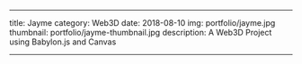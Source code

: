 ---

title: Jayme
category: Web3D
date: 2018-08-10
img: portfolio/jayme.jpg
thumbnail: portfolio/jayme-thumbnail.jpg
description: A Web3D Project using Babylon.js and Canvas

---